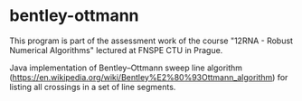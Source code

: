 # bentley-ottmann

This program is part of the assessment work of the course "12RNA - Robust Numerical Algorithms" lectured at FNSPE CTU in Prague.

Java implementation of Bentley–Ottmann sweep line algorithm (https://en.wikipedia.org/wiki/Bentley%E2%80%93Ottmann_algorithm) for listing all crossings in a set of line segments.
